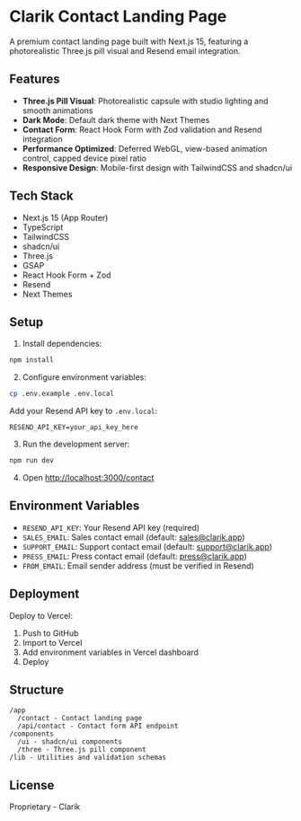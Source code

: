 # Clarik Contact Landing Page

A premium contact landing page built with Next.js 15, featuring a photorealistic Three.js pill visual and Resend email integration.

## Features

- **Three.js Pill Visual**: Photorealistic capsule with studio lighting and smooth animations
- **Dark Mode**: Default dark theme with Next Themes
- **Contact Form**: React Hook Form with Zod validation and Resend integration
- **Performance Optimized**: Deferred WebGL, view-based animation control, capped device pixel ratio
- **Responsive Design**: Mobile-first design with TailwindCSS and shadcn/ui

## Tech Stack

- Next.js 15 (App Router)
- TypeScript
- TailwindCSS
- shadcn/ui
- Three.js
- GSAP
- React Hook Form + Zod
- Resend
- Next Themes

## Setup

1. Install dependencies:
```bash
npm install
```

2. Configure environment variables:
```bash
cp .env.example .env.local
```

Add your Resend API key to `.env.local`:
```
RESEND_API_KEY=your_api_key_here
```

3. Run the development server:
```bash
npm run dev
```

4. Open [http://localhost:3000/contact](http://localhost:3000/contact)

## Environment Variables

- `RESEND_API_KEY`: Your Resend API key (required)
- `SALES_EMAIL`: Sales contact email (default: sales@clarik.app)
- `SUPPORT_EMAIL`: Support contact email (default: support@clarik.app)
- `PRESS_EMAIL`: Press contact email (default: press@clarik.app)
- `FROM_EMAIL`: Email sender address (must be verified in Resend)

## Deployment

Deploy to Vercel:

1. Push to GitHub
2. Import to Vercel
3. Add environment variables in Vercel dashboard
4. Deploy

## Structure

```
/app
  /contact - Contact landing page
  /api/contact - Contact form API endpoint
/components
  /ui - shadcn/ui components
  /three - Three.js pill component
/lib - Utilities and validation schemas
```

## License

Proprietary - Clarik
